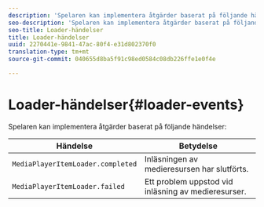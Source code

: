 ```yaml
---
description: 'Spelaren kan implementera åtgärder baserat på följande händelser '
seo-description: 'Spelaren kan implementera åtgärder baserat på följande händelser '
seo-title: Loader-händelser
title: Loader-händelser
uuid: 2270441e-9841-47ac-80f4-e31d802370f0
translation-type: tm+mt
source-git-commit: 040655d8ba5f91c98ed0584c08db226ffe1e0f4e

---
```



# Loader-händelser{#loader-events}

Spelaren kan implementera åtgärder baserat på följande händelser:

| Händelse | Betydelse |
|---|---|
| `MediaPlayerItemLoader.completed` | Inläsningen av medieresursen har slutförts. |
| `MediaPlayerItemLoader.failed` | Ett problem uppstod vid inläsning av medieresurser. |

